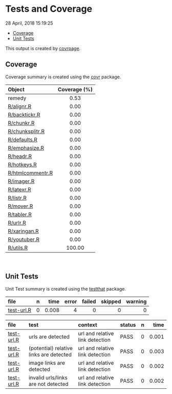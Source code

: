 Tests and Coverage
================
28 April, 2018 15:19:25

-   [Coverage](#coverage)
-   [Unit Tests](#unit-tests)

This output is created by [covrpage](https://github.com/yonicd/covrpage).

Coverage
--------

Coverage summary is created using the [covr](https://github.com/r-lib/covr) package.

| Object                                  | Coverage (%) |
|:----------------------------------------|:------------:|
| remedy                                  |     0.53     |
| [R/alignr.R](../R/alignr.R)             |     0.00     |
| [R/backtickr.R](../R/backtickr.R)       |     0.00     |
| [R/chunkr.R](../R/chunkr.R)             |     0.00     |
| [R/chunksplitr.R](../R/chunksplitr.R)   |     0.00     |
| [R/defaults.R](../R/defaults.R)         |     0.00     |
| [R/emphasize.R](../R/emphasize.R)       |     0.00     |
| [R/headr.R](../R/headr.R)               |     0.00     |
| [R/hotkeys.R](../R/hotkeys.R)           |     0.00     |
| [R/htmlcommentr.R](../R/htmlcommentr.R) |     0.00     |
| [R/imager.R](../R/imager.R)             |     0.00     |
| [R/latexr.R](../R/latexr.R)             |     0.00     |
| [R/listr.R](../R/listr.R)               |     0.00     |
| [R/mover.R](../R/mover.R)               |     0.00     |
| [R/tabler.R](../R/tabler.R)             |     0.00     |
| [R/urlr.R](../R/urlr.R)                 |     0.00     |
| [R/xaringan.R](../R/xaringan.R)         |     0.00     |
| [R/youtuber.R](../R/youtuber.R)         |     0.00     |
| [R/utils.R](../R/utils.R)               |    100.00    |

<br>

Unit Tests
----------

Unit Test summary is created using the [testthat](https://github.com/r-lib/testthat) package.

| file                              |    n|   time|  error|  failed|  skipped|  warning|
|:----------------------------------|----:|------:|------:|-------:|--------:|--------:|
| [test-url.R](testthat/test-url.R) |    0|  0.008|      4|       0|        0|        0|

| file                              | test                                    | context                         | status |    n|   time|
|:----------------------------------|:----------------------------------------|:--------------------------------|:-------|----:|------:|
| [test-url.R](testthat/test-url.R) | urls are detected                       | url and relative link detection | PASS   |    0|  0.001|
| [test-url.R](testthat/test-url.R) | (potential) relative links are detected | url and relative link detection | PASS   |    0|  0.003|
| [test-url.R](testthat/test-url.R) | image links are detected                | url and relative link detection | PASS   |    0|  0.002|
| [test-url.R](testthat/test-url.R) | invalid urls/links are not detected     | url and relative link detection | PASS   |    0|  0.002|
